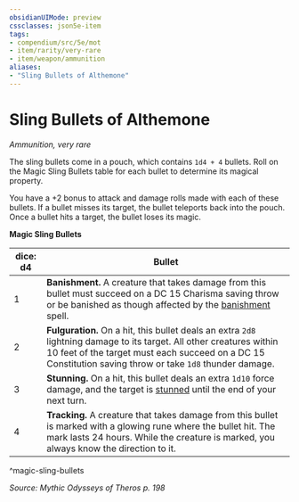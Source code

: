 ```yaml
---
obsidianUIMode: preview
cssclasses: json5e-item
tags:
- compendium/src/5e/mot
- item/rarity/very-rare
- item/weapon/ammunition
aliases: 
- "Sling Bullets of Althemone"
---
```

# Sling Bullets of Althemone
*Ammunition, very rare*  


The sling bullets come in a pouch, which contains `1d4 + 4` bullets. Roll on the Magic Sling Bullets table for each bullet to determine its magical property.

You have a +2 bonus to attack and damage rolls made with each of these bullets. If a bullet misses its target, the bullet teleports back into the pouch. Once a bullet hits a target, the bullet loses its magic.

**Magic Sling Bullets**

| dice: d4 | Bullet |
|----------|--------|
| 1 | **Banishment.** A creature that takes damage from this bullet must succeed on a DC 15 Charisma saving throw or be banished as though affected by the [banishment](banishment.md) spell. |
| 2 | **Fulguration.** On a hit, this bullet deals an extra `2d8` lightning damage to its target. All other creatures within 10 feet of the target must each succeed on a DC 15 Constitution saving throw or take `1d8` thunder damage. |
| 3 | **Stunning.** On a hit, this bullet deals an extra `1d10` force damage, and the target is [stunned](_conditions.md#stunned) until the end of your next turn. |
| 4 | **Tracking.** A creature that takes damage from this bullet is marked with a glowing rune where the bullet hit. The mark lasts 24 hours. While the creature is marked, you always know the direction to it. |
^magic-sling-bullets

*Source: Mythic Odysseys of Theros p. 198*